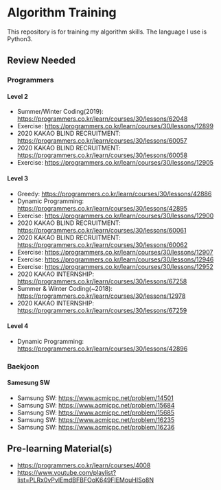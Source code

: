 # Algorithm Training
This repository is for training my algorithm skills.
The language I use is Python3.

## Review Needed
### Programmers
#### Level 2
+ Summer/Winter Coding(2019): https://programmers.co.kr/learn/courses/30/lessons/62048
+ Exercise: https://programmers.co.kr/learn/courses/30/lessons/12899
+ 2020 KAKAO BLIND RECRUITMENT: https://programmers.co.kr/learn/courses/30/lessons/60057
+ 2020 KAKAO BLIND RECRUITMENT: https://programmers.co.kr/learn/courses/30/lessons/60058
+ Exercise: https://programmers.co.kr/learn/courses/30/lessons/12905
#### Level 3
+ Greedy: https://programmers.co.kr/learn/courses/30/lessons/42886
+ Dynamic Programming: https://programmers.co.kr/learn/courses/30/lessons/42895
+ Exercise: https://programmers.co.kr/learn/courses/30/lessons/12900
+ 2020 KAKAO BLIND RECRUITMENT: https://programmers.co.kr/learn/courses/30/lessons/60061
+ 2020 KAKAO BLIND RECRUITMENT: https://programmers.co.kr/learn/courses/30/lessons/60062
+ Exercise: https://programmers.co.kr/learn/courses/30/lessons/12907
+ Exercise: https://programmers.co.kr/learn/courses/30/lessons/12946
+ Exercise: https://programmers.co.kr/learn/courses/30/lessons/12952
+ 2020 KAKAO INTERNSHIP: https://programmers.co.kr/learn/courses/30/lessons/67258
+ Summer & Winter Coding(~2018): https://programmers.co.kr/learn/courses/30/lessons/12978
+ 2020 KAKAO INTERNSHIP: https://programmers.co.kr/learn/courses/30/lessons/67259
#### Level 4
+ Dynamic Programming: https://programmers.co.kr/learn/courses/30/lessons/42896

### Baekjoon
#### Samesung SW
+ Samsung SW: https://www.acmicpc.net/problem/14501
+ Samsung SW: https://www.acmicpc.net/problem/15684
+ Samsung SW: https://www.acmicpc.net/problem/15685
+ Samsung SW: https://www.acmicpc.net/problem/16235
+ Samsung SW: https://www.acmicpc.net/problem/16236

## Pre-learning Material(s)
+ https://programmers.co.kr/learn/courses/4008
+ https://www.youtube.com/playlist?list=PLRx0vPvlEmdBFBFOoK649FlEMouHISo8N

